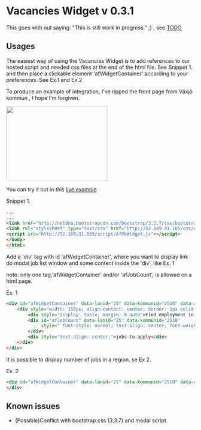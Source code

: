 # Vacancies Widget v 0.3.1

This goes with out saying: "This is still work in progress." ;) ,
see [TODO]( https://github.com/jobtechdev/vacancieswidget/blob/master/TODO.md)

Usages
------
The easiest way of using the Vacancies Widget is to add references to our hosted script and needed css files at the end of the html file. See Snippet 1.
and then place a clickable element 'afWidgetContainer' according to your preferences. See Ex.1 and Ex.2

To produce an example of integration, I've ripped the front page from Växjö kommun , I hope I'm forgiven.

<img src="http://52.169.31.165/kommun/vaxjo/images/vaxjo.png" width="270" height="200">

You can try it out in this [live example](http://52.169.31.165/kommun/vaxjo/)

Snippet 1.
``` html
...
...
<link href="http://netdna.bootstrapcdn.com/bootstrap/3.3.7/css/bootstrap.min.css" rel="stylesheet">
<link rel="stylesheet" type="text/css" href="http://52.169.31.165/css/AfPbWidget.css">
<script src="http://52.169.31.165/script/AfPbWidget.js"></script>
</body>
</html>
```

Add a 'div' tag with id 'afWidgetContainer', where you want to display link do modal job list window and some content inside the 'div', like Ex. 1

note: only one tag,'afWidgetContainer' and/or 'afJobCount', is allowed on a html page.

Ex. 1
```html
<div id="afWidgetContainer" data-lanid="25" data-kommunid="2510" data-antalrader="10">
    <div style="width: 150px; align-content: center; border: 1px solid black; border-radius: 5px; background-color: #00B9EA">
        <div style="display: table; margin: 0 auto">Find employment in Jokkmokk</div>
        <div id="afJobCount" data-lanid="25" data-kommunid="2510"
             style=" font-style: normal; text-align: center; font-weight: 800;  color: white; background-color: #0044AB; ">
        </div>
        <div style="text-align: center;">jobs to apply</div>
    </div>
</div>
```


It is possible to display number of jobs in a region. se Ex 2.

Ex. 2
```html
<div id="afWidgetContainer" data-lanid="25" data-kommunid="2510" data-antalrader="10">
</div>
```


Known issues
------------
- (Possible)Conflict with bootstrap.css (3.3.7) and modal script.
